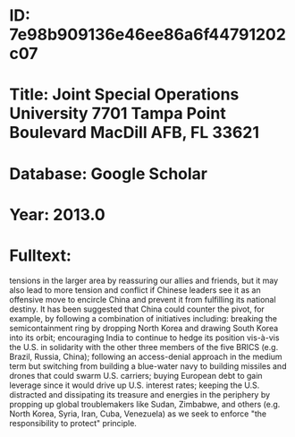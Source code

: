 # ID: 7e98b909136e46ee86a6f44791202c07
# Title: Joint Special Operations University 7701 Tampa Point Boulevard MacDill AFB, FL 33621
# Database: Google Scholar
# Year: 2013.0
# Fulltext:
tensions in the larger area by reassuring our allies and friends, but it may also lead to more tension and conflict if Chinese leaders see it as an offensive move to encircle China and prevent it from fulfilling its national destiny.
It has been suggested that China could counter the pivot, for example, by following a combination of initiatives including: breaking the semicontainment ring by dropping North Korea and drawing South Korea into its orbit; encouraging India to continue to hedge its position vis-à-vis the U.S. in solidarity with the other three members of the five BRICS (e.g. Brazil, Russia, China); following an access-denial approach in the medium term but switching from building a blue-water navy to building missiles and drones that could swarm U.S. carriers; buying European debt to gain leverage since it would drive up U.S. interest rates; keeping the U.S. distracted and dissipating its treasure and energies in the periphery by propping up global troublemakers like Sudan, Zimbabwe, and others (e.g. North Korea, Syria, Iran, Cuba, Venezuela) as we seek to enforce "the responsibility to protect" principle.